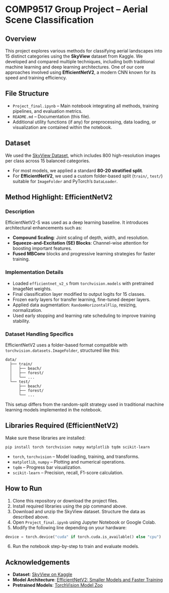 # COMP9517 Group Project – Aerial Scene Classification

## Overview

This project explores various methods for classifying aerial landscapes into 15 distinct categories using the **SkyView** dataset from Kaggle. We developed and compared multiple techniques, including both traditional machine learning and deep learning architectures. One of our core approaches involved using **EfficientNetV2**, a modern CNN known for its speed and training efficiency.

## File Structure

- `Project_final.ipynb` – Main notebook integrating all methods, training pipelines, and evaluation metrics.  
- `README.md` – Documentation (this file).  
- Additional utility functions (if any) for preprocessing, data loading, or visualization are contained within the notebook.

## Dataset

We used the [SkyView Dataset](https://www.kaggle.com/datasets/ankit1743/skyview-an-aerial-landscape-dataset), which includes 800 high-resolution images per class across 15 balanced categories.

- For most models, we applied a standard **80-20 stratified split**.
- For **EfficientNetV2**, we used a custom folder-based split (`train/`, `test/`) suitable for `ImageFolder` and PyTorch’s `DataLoader`.

## Method Highlight: EfficientNetV2

### Description

EfficientNetV2-S was used as a deep learning baseline. It introduces architectural enhancements such as:

- **Compound Scaling**: Joint scaling of depth, width, and resolution.
- **Squeeze-and-Excitation (SE) Blocks**: Channel-wise attention for boosting important features.
- **Fused MBConv** blocks and progressive learning strategies for faster training.

### Implementation Details

- Loaded `efficientnet_v2_s` from `torchvision.models` with pretrained ImageNet weights.
- Final classification layer modified to output logits for 15 classes.
- Frozen early layers for transfer learning, fine-tuned deeper layers.
- Applied data augmentation: `RandomHorizontalFlip`, resizing, normalization.
- Used early stopping and learning rate scheduling to improve training stability.

### Dataset Handling Specifics

EfficientNetV2 uses a folder-based format compatible with `torchvision.datasets.ImageFolder`, structured like this:

```
data/
  ├── train/
  │   ├── beach/
  │   ├── forest/
  │   └── ...
  └── test/
      ├── beach/
      ├── forest/
      └── ...
```

This setup differs from the random-split strategy used in traditional machine learning models implemented in the notebook.

## Libraries Required (EfficientNetV2)

Make sure these libraries are installed:

```
pip install torch torchvision numpy matplotlib tqdm scikit-learn
```

- `torch`, `torchvision` – Model loading, training, and transforms.
- `matplotlib`, `numpy` – Plotting and numerical operations.
- `tqdm` – Progress bar visualization.
- `scikit-learn` – Precision, recall, F1-score calculation.

## How to Run

1. Clone this repository or download the project files.
2. Install required libraries using the pip command above.
3. Download and unzip the SkyView dataset. Structure the data as described above.
4. Open `Project_final.ipynb` using Jupyter Notebook or Google Colab.
5. Modify the following line depending on your hardware:

```python
device = torch.device("cuda" if torch.cuda.is_available() else "cpu")
```

6. Run the notebook step-by-step to train and evaluate models.

## Acknowledgements

- **Dataset**: [SkyView on Kaggle](https://www.kaggle.com/datasets/ankit1743/skyview-an-aerial-landscape-dataset)  
- **Model Architecture**: [EfficientNetV2: Smaller Models and Faster Training](https://arxiv.org/abs/2104.00298)  
- **Pretrained Models**: [TorchVision Model Zoo](https://pytorch.org/vision/stable/models.html)
